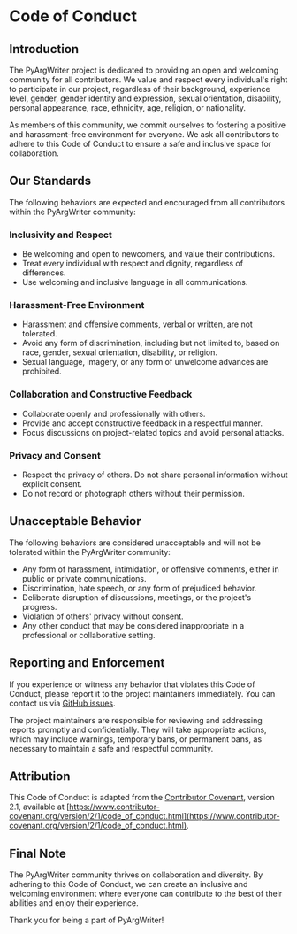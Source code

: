 # Code of Conduct

## Introduction

The PyArgWriter project is dedicated to providing an open and welcoming community for all contributors. We value and respect every individual's right to participate in our project, regardless of their background, experience level, gender, gender identity and expression, sexual orientation, disability, personal appearance, race, ethnicity, age, religion, or nationality.

As members of this community, we commit ourselves to fostering a positive and harassment-free environment for everyone. We ask all contributors to adhere to this Code of Conduct to ensure a safe and inclusive space for collaboration.

## Our Standards

The following behaviors are expected and encouraged from all contributors within the PyArgWriter community:

### Inclusivity and Respect

- Be welcoming and open to newcomers, and value their contributions.
- Treat every individual with respect and dignity, regardless of differences.
- Use welcoming and inclusive language in all communications.

### Harassment-Free Environment

- Harassment and offensive comments, verbal or written, are not tolerated.
- Avoid any form of discrimination, including but not limited to, based on race, gender, sexual orientation, disability, or religion.
- Sexual language, imagery, or any form of unwelcome advances are prohibited.

### Collaboration and Constructive Feedback

- Collaborate openly and professionally with others.
- Provide and accept constructive feedback in a respectful manner.
- Focus discussions on project-related topics and avoid personal attacks.

### Privacy and Consent

- Respect the privacy of others. Do not share personal information without explicit consent.
- Do not record or photograph others without their permission.

## Unacceptable Behavior

The following behaviors are considered unacceptable and will not be tolerated within the PyArgWriter community:

- Any form of harassment, intimidation, or offensive comments, either in public or private communications.
- Discrimination, hate speech, or any form of prejudiced behavior.
- Deliberate disruption of discussions, meetings, or the project's progress.
- Violation of others' privacy without consent.
- Any other conduct that may be considered inappropriate in a professional or collaborative setting.

## Reporting and Enforcement

If you experience or witness any behavior that violates this Code of Conduct, please report it to the project maintainers immediately. You can contact us via [GitHub issues](https://github.com/RobinU434/PyArgWriter/issues).

The project maintainers are responsible for reviewing and addressing reports promptly and confidentially. They will take appropriate actions, which may include warnings, temporary bans, or permanent bans, as necessary to maintain a safe and respectful community.

## Attribution

This Code of Conduct is adapted from the [Contributor Covenant](https://www.contributor-covenant.org/), version 2.1, available at [https://www.contributor-covenant.org/version/2/1/code_of_conduct.html](https://www.contributor-covenant.org/version/2/1/code_of_conduct.html).

## Final Note

The PyArgWriter community thrives on collaboration and diversity. By adhering to this Code of Conduct, we can create an inclusive and welcoming environment where everyone can contribute to the best of their abilities and enjoy their experience.

Thank you for being a part of PyArgWriter!
